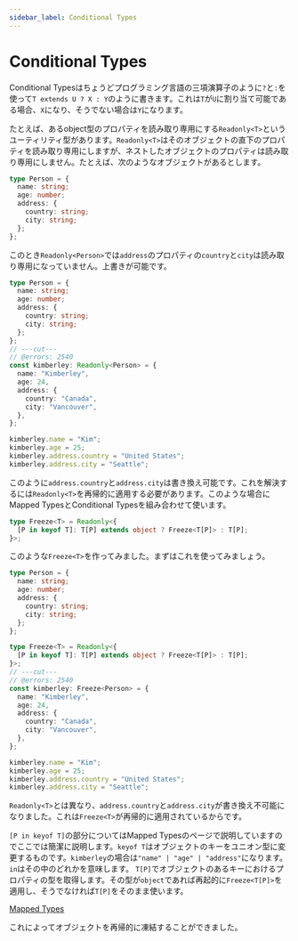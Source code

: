 ```yaml
---
sidebar_label: Conditional Types
---
```


# Conditional Types

Conditional Typesはちょうどプログラミング言語の三項演算子のように`?`と`:`を使って`T extends U ? X : Y`のように書きます。これは`T`が`U`に割り当て可能である場合、`X`になり、そうでない場合は`Y`になります。

たとえば、あるobject型のプロパティを読み取り専用にする`Readonly<T>`というユーティリティ型があります。`Readonly<T>`はそのオブジェクトの直下のプロパティを読み取り専用にしますが、ネストしたオブジェクトのプロパティは読み取り専用にしません。たとえば、次のようなオブジェクトがあるとします。

```ts twoslash
type Person = {
  name: string;
  age: number;
  address: {
    country: string;
    city: string;
  };
};
```

このとき`Readonly<Person>`では`address`のプロパティの`country`と`city`は読み取り専用になっていません。上書きが可能です。

```ts twoslash
type Person = {
  name: string;
  age: number;
  address: {
    country: string;
    city: string;
  };
};
// ---cut---
// @errors: 2540
const kimberley: Readonly<Person> = {
  name: "Kimberley",
  age: 24,
  address: {
    country: "Canada",
    city: "Vancouver",
  },
};

kimberley.name = "Kim";
kimberley.age = 25;
kimberley.address.country = "United States";
kimberley.address.city = "Seattle";
```

このように`address.country`と`address.city`は書き換え可能です。これを解決するには`Readonly<T>`を再帰的に適用する必要があります。このような場合にMapped TypesとConditional Typesを組み合わせて使います。

```ts twoslash
type Freeze<T> = Readonly<{
  [P in keyof T]: T[P] extends object ? Freeze<T[P]> : T[P];
}>;
```

このような`Freeze<T>`を作ってみました。まずはこれを使ってみましょう。

```ts twoslash
type Person = {
  name: string;
  age: number;
  address: {
    country: string;
    city: string;
  };
};

type Freeze<T> = Readonly<{
  [P in keyof T]: T[P] extends object ? Freeze<T[P]> : T[P];
}>;
// ---cut---
// @errors: 2540
const kimberley: Freeze<Person> = {
  name: "Kimberley",
  age: 24,
  address: {
    country: "Canada",
    city: "Vancouver",
  },
};

kimberley.name = "Kim";
kimberley.age = 25;
kimberley.address.country = "United States";
kimberley.address.city = "Seattle";
```

`Readonly<T>`とは異なり、`address.country`と`address.city`が書き換え不可能になりました。これは`Freeze<T>`が再帰的に適用されているからです。

`[P in keyof T]`の部分についてはMapped Typesのページで説明していますのでここでは簡潔に説明します。`keyof T`はオブジェクトのキーをユニオン型に変更するものです。`kimberley`の場合は`"name" | "age" | "address"`になります。`in`はその中のどれかを意味します。
`T[P]`でオブジェクトのあるキーにおけるプロパティの型を取得します。その型が`object`であれば再起的に`Freeze<T[P]>`を適用し、そうでなければ`T[P]`をそのまま使います。

[Mapped Types](../type-reuse/mapped-types.md)

これによってオブジェクトを再帰的に凍結することができました。
